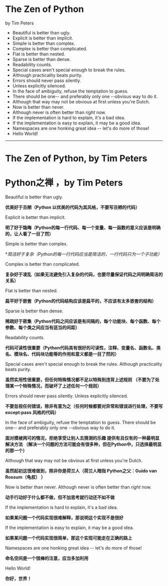 # The Zen of Python
  by Tim Peters

- Beautiful is better than ugly.
- Explicit is better than implicit.
- Simple is better than complex.
- Complex is better than complicated.
- Flat is better than nested.
- Sparse is better than dense.
- Readability counts.
- Special cases aren't special enough to break the rules.
- Although practicality beats purity.
- Errors should never pass silently.
- Unless explicitly silenced.
- In the face of ambiguity, refuse the temptation to guess.
- There should be one-- and preferably only one --obvious way to do it.
- Although that way may not be obvious at first unless you're Dutch.
- Now is better than never.
- Although never is often better than *right* now.
- If the implementation is hard to explain, it's a bad idea.
- If the implementation is easy to explain, it may be a good idea.
- Namespaces are one honking great idea -- let's do more of those!
- Hello World!

----------------------------------------------------------------------

# The Zen of Python, by Tim Peters
# **Python之禅 ，by Tim Peters**

Beautiful is better than ugly.

**优美好于丑陋（Python 以优美的代码为其风格，不要写丑陋的代码）**


Explicit is better than implicit.

**明了好于隐晦（Python的每一行代码、每一个变量、每一函数的意义应该是明确的，让人看了一目了然）**


Simple is better than complex.

**简洁好于复杂（Python的每一行代码应当是简洁的，一行代码只为一个子功能）*


Complex is better than complicated.

**复杂好于凌乱（如果无法避免引入复杂的代码，也要尽量保证代码之间明确简洁的关系）**


Flat is better than nested.

**扁平好于嵌套（Python的代码结构应该是扁平的，不应该有太多嵌套的结构）**


Sparse is better than dense.

**稀疏好于密集（Python代码之间应该是有间隔的，每个功能块、每个函数、每个参数、每个类之间应当有适当的间距）**


Readability counts.

**代码可读性很重要（Python代码具有很好的可读性，注释、变量名、函数名、类名、模块名、代码块功能等的作用和意义都是一目了然的）**


Special cases aren't special enough to break the rules.
Although practicality beats purity.

**虽然实用性很重要，但任何特殊情况都不足以特殊到违背上述规则
（不要为了处理某一个特殊情况，而破坏了上述任何一个规则）**


Errors should never pass silently.
Unless explicitly silenced.

**不要忽视任何错误，除非有意为之（任何时候都要对异常和错误进行处理，不要写 except:pass 风格的代码）**


In the face of ambiguity, refuse the temptation to guess.
There should be one-- and preferably only one --obvious way to do it.

**面对模棱两可的情况，拒绝享受让别人去猜测的乐趣 提供有且仅有的一种最明显解决方法
（解决一个问题的方法可能会有很多种，但在Python中，只选择最明显的那一个）**


Although that way may not be obvious at first unless you're Dutch.

**虽然起初这很难做到，除非你是荷兰人（荷兰人暗指 Python之父：Guido van Rossum（龟叔） ）**


Now is better than never.
Although never is often better than *right* now.

**动手行动好于什么都不做，但不加思考就行动还不如不做**


If the implementation is hard to explain, it's a bad idea.

**如果某问题一个代码实现很难解释，那说明这个实现不是很好**


If the implementation is easy to explain, it may be a good idea.

**如果某问题一个代码实现很简单，那这个实现可能走在正确的路上**


Namespaces are one honking great idea -- let's do more of those!

**命名空间是一个很棒的注意，应当多加利用**


Hello World!

**你好，世界！**


